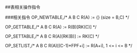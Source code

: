 ##表相关操作指令

###相关指令
OP_NEWTABLE,/*	A B C	R(A) := {} (size = B,C)	 */

OP_GETTABLE,/*	A B C	R(A) := R(B)[RK(C)]	 */

OP_SETTABLE,/*	A B C	R(A)[RK(B)] := RK(C) */

OP_SETLIST,/*	A B C	R(A)[(C-1)*FPF+i] := R(A+i), 1 <= i <= B */

